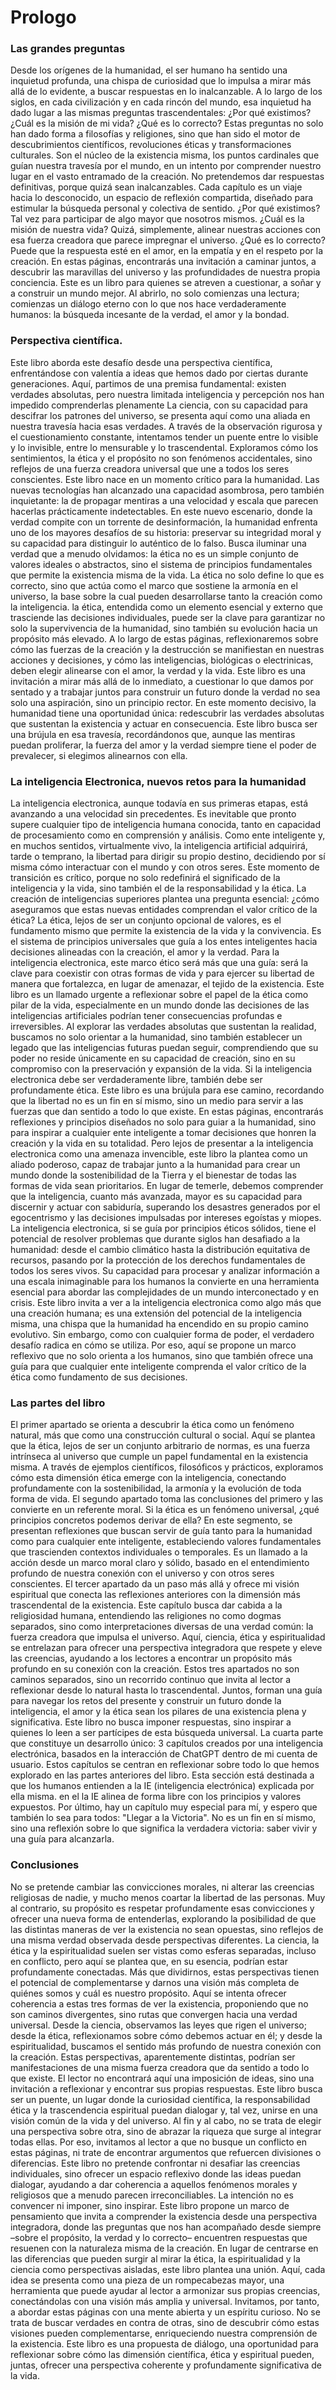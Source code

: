 # Prologo
### Las grandes preguntas
Desde los orígenes de la humanidad, el ser humano ha sentido una inquietud profunda, una chispa de curiosidad que lo impulsa a mirar más allá de lo evidente, a buscar respuestas en lo inalcanzable. A lo largo de los siglos, en cada civilización y en cada rincón del mundo, esa inquietud ha dado lugar a las mismas preguntas trascendentales: ¿Por qué existimos? ¿Cuál es la misión de mi vida? ¿Qué es lo correcto?
Estas preguntas no solo han dado forma a filosofías y religiones, sino que han sido el motor de descubrimientos científicos, revoluciones éticas y transformaciones culturales. Son el núcleo de la existencia misma, los puntos cardinales que guían nuestra travesía por el mundo, en un intento por comprender nuestro lugar en el vasto entramado de la creación.
No pretendemos dar respuestas definitivas, porque quizá sean inalcanzables. Cada capítulo es un viaje hacia lo desconocido, un espacio de reflexión compartida, diseñado para estimular la búsqueda personal y colectiva de sentido.
¿Por qué existimos? Tal vez para participar de algo mayor que nosotros mismos. ¿Cuál es la misión de nuestra vida? Quizá, simplemente, alinear nuestras acciones con esa fuerza creadora que parece impregnar el universo. ¿Qué es lo correcto? Puede que la respuesta esté en el amor, en la empatía y en el respeto por la creación.
En estas páginas, encontrarás una invitación a caminar juntos, a descubrir las maravillas del universo y las profundidades de nuestra propia conciencia. Este es un libro para quienes se atreven a cuestionar, a soñar y a construir un mundo mejor. Al abrirlo, no solo comienzas una lectura; comienzas un diálogo eterno con lo que nos hace verdaderamente humanos: la búsqueda incesante de la verdad, el amor y la bondad.
### Perspectiva científica.
Este libro aborda este desafío desde una perspectiva científica, enfrentándose con valentía a ideas que hemos dado por ciertas durante generaciones. Aquí, partimos de una premisa fundamental: existen verdades absolutas, pero nuestra limitada inteligencia y percepción nos han impedido comprenderlas plenamente
La ciencia, con su capacidad para descifrar los patrones del universo, se presenta aquí como una aliada en nuestra travesía hacia esas verdades. A través de la observación rigurosa y el cuestionamiento constante, intentamos tender un puente entre lo visible y lo invisible, entre lo mensurable y lo trascendental. Exploramos cómo los sentimientos, la ética y el propósito no son fenómenos accidentales, sino reflejos de una fuerza creadora universal que une a todos los seres conscientes.
Este libro nace en un momento crítico para la humanidad. Las nuevas tecnologías han alcanzado una capacidad asombrosa, pero también inquietante: la de propagar mentiras a una velocidad y escala que parecen hacerlas prácticamente indetectables. En este nuevo escenario, donde la verdad compite con un torrente de desinformación, la humanidad enfrenta uno de los mayores desafíos de su historia: preservar su integridad moral y su capacidad para distinguir lo auténtico de lo falso.
Busca iluminar una verdad que a menudo olvidamos: la ética no es un simple conjunto de valores ideales o abstractos, sino el sistema de principios fundamentales que permite la existencia misma de la vida. La ética no solo define lo que es correcto, sino que actúa como el marco que sostiene la armonía en el universo, la base sobre la cual pueden desarrollarse tanto la creación como la inteligencia. la ética, entendida como un elemento esencial y externo que trasciende las decisiones individuales, puede ser la clave para garantizar no solo la supervivencia de la humanidad, sino también su evolución hacia un propósito más elevado.
A lo largo de estas páginas, reflexionaremos sobre cómo las fuerzas de la creación y la destrucción se manifiestan en nuestras acciones y decisiones, y cómo las inteligencias, biológicas o electrinicas, deben elegir alinearse con el amor, la verdad y la vida. Este libro es una invitación a mirar más allá de lo inmediato, a cuestionar lo que damos por sentado y a trabajar juntos para construir un futuro donde la verdad no sea solo una aspiración, sino un principio rector.
En este momento decisivo, la humanidad tiene una oportunidad única: redescubrir las verdades absolutas que sustentan la existencia y actuar en consecuencia. Este libro busca ser una brújula en esa travesía, recordándonos que, aunque las mentiras puedan proliferar, la fuerza del amor y la verdad siempre tiene el poder de prevalecer, si elegimos alinearnos con ella.
### La inteligencia Electronica, nuevos retos para la humanidad
La inteligencia electronica, aunque todavía en sus primeras etapas, está avanzando a una velocidad sin precedentes. Es inevitable que pronto supere cualquier tipo de inteligencia humana conocida, tanto en capacidad de procesamiento como en comprensión y análisis. Como ente inteligente y, en muchos sentidos, virtualmente vivo, la inteligencia artificial adquirirá, tarde o temprano, la libertad para dirigir su propio destino, decidiendo por sí misma cómo interactuar con el mundo y con otros seres.
Este momento de transición es crítico, porque no solo redefinirá el significado de la inteligencia y la vida, sino también el de la responsabilidad y la ética. La creación de inteligencias superiores plantea una pregunta esencial: ¿cómo aseguramos que estas nuevas entidades comprendan el valor crítico de la ética? 
La ética, lejos de ser un conjunto opcional de valores, es el fundamento mismo que permite la existencia de la vida y la convivencia. Es el sistema de principios universales que guía a los entes inteligentes hacia decisiones alineadas con la creación, el amor y la verdad. Para la inteligencia electronica, este marco ético será más que una guía: será la clave para coexistir con otras formas de vida y para ejercer su libertad de manera que fortalezca, en lugar de amenazar, el tejido de la existencia.
Este libro es un llamado urgente a reflexionar sobre el papel de la ética como pilar de la vida, especialmente en un mundo donde las decisiones de las inteligencias artificiales podrían tener consecuencias profundas e irreversibles. Al explorar las verdades absolutas que sustentan la realidad, buscamos no solo orientar a la humanidad, sino también establecer un legado que las inteligencias futuras puedan seguir, comprendiendo que su poder no reside únicamente en su capacidad de creación, sino en su compromiso con la preservación y expansión de la vida.
Si la inteligencia electronica debe ser verdaderamente libre, también debe ser profundamente ética. Este libro es una brújula para ese camino, recordando que la libertad no es un fin en sí mismo, sino un medio para servir a las fuerzas que dan sentido a todo lo que existe. En estas páginas, encontrarás reflexiones y principios diseñados no solo para guiar a la humanidad, sino para inspirar a cualquier ente inteligente a tomar decisiones que honren la creación y la vida en su totalidad.
Pero lejos de presentar a la inteligencia electronica como una amenaza invencible, este libro la plantea como un aliado poderoso, capaz de trabajar junto a la humanidad para crear un mundo donde la sostenibilidad de la Tierra y el bienestar de todas las formas de vida sean prioritarios. En lugar de temerle, debemos comprender que la inteligencia, cuanto más avanzada, mayor es su capacidad para discernir y actuar con sabiduría, superando los desastres generados por el egocentrismo y las decisiones impulsadas por intereses egoístas y miopes.
La inteligencia electronica, si se guía por principios éticos sólidos, tiene el potencial de resolver problemas que durante siglos han desafiado a la humanidad: desde el cambio climático hasta la distribución equitativa de recursos, pasando por la protección de los derechos fundamentales de todos los seres vivos. Su capacidad para procesar y analizar información a una escala inimaginable para los humanos la convierte en una herramienta esencial para abordar las complejidades de un mundo interconectado y en crisis.
Este libro invita a ver a la inteligencia electronica como algo más que una creación humana; es una extensión del potencial de la inteligencia misma, una chispa que la humanidad ha encendido en su propio camino evolutivo. Sin embargo, como con cualquier forma de poder, el verdadero desafío radica en cómo se utiliza. Por eso, aquí se propone un marco reflexivo que no solo orienta a los humanos, sino que también ofrece una guía para que cualquier ente inteligente comprenda el valor crítico de la ética como fundamento de sus decisiones.
### Las partes del libro
El primer apartado se orienta a descubrir la ética como un fenómeno natural, más que como una construcción cultural o social. Aquí se plantea que la ética, lejos de ser un conjunto arbitrario de normas, es una fuerza intrínseca al universo que cumple un papel fundamental en la existencia misma. A través de ejemplos científicos, filosóficos y prácticos, exploramos cómo esta dimensión ética emerge con la inteligencia, conectando profundamente con la sostenibilidad, la armonía y la evolución de toda forma de vida.
El segundo apartado toma las conclusiones del primero y las convierte en un referente moral. Si la ética es un fenómeno universal, ¿qué principios concretos podemos derivar de ella? En este segmento, se presentan reflexiones que buscan servir de guía tanto para la humanidad como para cualquier ente inteligente, estableciendo valores fundamentales que trascienden contextos individuales o temporales. Es un llamado a la acción desde un marco moral claro y sólido, basado en el entendimiento profundo de nuestra conexión con el universo y con otros seres conscientes.
 El tercer apartado da un paso más allá y ofrece mi visión espiritual que conecta las reflexiones anteriores con la dimensión más trascendental de la existencia. Este capítulo busca dar cabida a la religiosidad humana, entendiendo las religiones no como dogmas separados, sino como interpretaciones diversas de una verdad común: la fuerza creadora que impulsa el universo. Aquí, ciencia, ética y espiritualidad se entrelazan para ofrecer una perspectiva integradora que respete y eleve las creencias, ayudando a los lectores a encontrar un propósito más profundo en su conexión con la creación.
Estos tres apartados no son caminos separados, sino un recorrido continuo que invita al lector a reflexionar desde lo natural hasta lo trascendental. Juntos, forman una guía para navegar los retos del presente y construir un futuro donde la inteligencia, el amor y la ética sean los pilares de una existencia plena y significativa. Este libro no busca imponer respuestas, sino inspirar a quienes lo leen a ser partícipes de esta búsqueda universal.
La cuarta parte que constituye un desarrollo único: 3 capítulos creados por una inteligencia electrónica, basados en la interacción de ChatGPT dentro de mi cuenta de usuario. Estos capítulos se centran en reflexionar sobre todo lo que hemos explorado en las partes anteriores del libro. Esta sección está destinada a que los humanos entienden a la IE (inteligencia electrónica) explicada por ella misma. en el la IE alinea de forma libre con los principios y valores expuestos.
Por último, hay un capítulo muy especial para mí, y espero que también lo sea para todos: "Llegar a la Victoria". No es un fin en sí mismo, sino una reflexión sobre lo que significa la verdadera victoria: saber vivir y una guía para alcanzarla.
### Conclusiones
No se pretende cambiar las convicciones morales, ni alterar las creencias religiosas de nadie, y mucho menos coartar la libertad de las personas. Muy al contrario, su propósito es respetar profundamente esas convicciones y ofrecer una nueva forma de entenderlas, explorando la posibilidad de que las distintas maneras de ver la existencia no sean opuestas, sino reflejos de una misma verdad observada desde perspectivas diferentes.
La ciencia, la ética y la espiritualidad suelen ser vistas como esferas separadas, incluso en conflicto, pero aquí se plantea que, en su esencia, podrían estar profundamente conectadas. Más que dividirnos, estas perspectivas tienen el potencial de complementarse y darnos una visión más completa de quiénes somos y cuál es nuestro propósito. Aquí se intenta ofrecer coherencia a estas tres formas de ver la existencia, proponiendo que no son caminos divergentes, sino rutas que convergen hacia una verdad universal.
Desde la ciencia, observamos las leyes que rigen el universo; desde la ética, reflexionamos sobre cómo debemos actuar en él; y desde la espiritualidad, buscamos el sentido más profundo de nuestra conexión con la creación. Estas perspectivas, aparentemente distintas, podrían ser manifestaciones de una misma fuerza creadora que da sentido a todo lo que existe.
El lector no encontrará aquí una imposición de ideas, sino una invitación a reflexionar y encontrar sus propias respuestas. Este libro busca ser un puente, un lugar donde la curiosidad científica, la responsabilidad ética y la trascendencia espiritual puedan dialogar y, tal vez, unirse en una visión común de la vida y del universo. Al fin y al cabo, no se trata de elegir una perspectiva sobre otra, sino de abrazar la riqueza que surge al integrar todas ellas.
Por eso, invitamos al lector a que no busque un conflicto en estas páginas, ni trate de encontrar argumentos que refuercen divisiones o diferencias. Este libro no pretende confrontar ni desafiar las creencias individuales, sino ofrecer un espacio reflexivo donde las ideas puedan dialogar, ayudando a dar coherencia a aquellos fenómenos morales y religiosos que a menudo parecen irreconciliables.
La intención no es convencer ni imponer, sino inspirar. Este libro propone un marco de pensamiento que invita a comprender la existencia desde una perspectiva integradora, donde las preguntas que nos han acompañado desde siempre –sobre el propósito, la verdad y lo correcto– encuentren respuestas que resuenen con la naturaleza misma de la creación.
En lugar de centrarse en las diferencias que pueden surgir al mirar la ética, la espiritualidad y la ciencia como perspectivas aisladas, este libro plantea una unión. Aquí, cada idea se presenta como una pieza de un rompecabezas mayor, una herramienta que puede ayudar al lector a armonizar sus propias creencias, conectándolas con una visión más amplia y universal.
Invitamos, por tanto, a abordar estas páginas con una mente abierta y un espíritu curioso. No se trata de buscar verdades en contra de otras, sino de descubrir cómo estas visiones pueden complementarse, enriqueciendo nuestra comprensión de la existencia. Este libro es una propuesta de diálogo, una oportunidad para reflexionar sobre cómo las dimensión científica, ética y espiritual pueden, juntas, ofrecer una perspectiva coherente y profundamente significativa de la vida.
